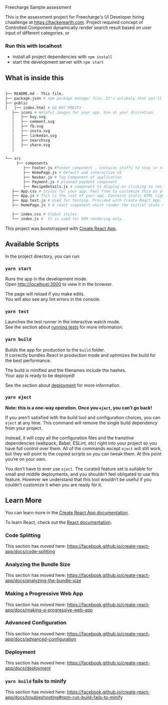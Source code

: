 Freecharge Sample assessment

This is the  assessment project for Freecharge's UI Developer hiring chaallenge at https://hackerearth.com. Project required concept of Controlled Component  dynamically render search result based on user input of different categories.
or
### Run this with localhost

* install all project dependencies with `npm install`
* start the development server with `npm start`

## What is inside this
```bash

├── README.md - This file.
├── package.json # npm package manager file. It's unlikely that you'll need to modify this.
├── public
│   |── index.html # DO NOT MODIFY
   ├── icons # Helpful images for your app. Use at your discretion.
   │   ├── buy.svg
   │   ├── comment.svg
   │   ├── fb.svg
   │   ├── insta.svg
   │   ├── linkedin.svg
   │   ├── searchsvg
   │   ├── share.svg
   │  

└── src
     ├── components
        ├── Footer.js #footer component , contains stuffs to stay in touch with organization
        ├── HomePage.js # Default and interactive UI
        ├── Navbar.js # Top Component of application
        ├── Payment.js # planned payment component
        ├── RecipeDetails.js # component to display on clicking to recipe card
   ├── App.css # Styles for your app. Feel free to customize this as you desire.
   ├── App.js # This is the root of your app. Contains static HTML right now.
   ├── App.test.js # Used for testing. Provided with Create React App. Testing is encouraged, but not required.
   ├── HomePage.js # A react component which render the initial state of application

   ├── index.css # Global styles.
   └── index.js #  It is used for DOM rendering only.

```






This project was bootstrapped with [Create React App](https://github.com/facebook/create-react-app).

## Available Scripts

In the project directory, you can run:

### `yarn start`

Runs the app in the development mode.<br />
Open [http://localhost:3000](http://localhost:3000) to view it in the browser.

The page will reload if you make edits.<br />
You will also see any lint errors in the console.

### `yarn test`

Launches the test runner in the interactive watch mode.<br />
See the section about [running tests](https://facebook.github.io/create-react-app/docs/running-tests) for more information.

### `yarn build`

Builds the app for production to the `build` folder.<br />
It correctly bundles React in production mode and optimizes the build for the best performance.

The build is minified and the filenames include the hashes.<br />
Your app is ready to be deployed!

See the section about [deployment](https://facebook.github.io/create-react-app/docs/deployment) for more information.

### `yarn eject`

**Note: this is a one-way operation. Once you `eject`, you can’t go back!**

If you aren’t satisfied with the build tool and configuration choices, you can `eject` at any time. This command will remove the single build dependency from your project.

Instead, it will copy all the configuration files and the transitive dependencies (webpack, Babel, ESLint, etc) right into your project so you have full control over them. All of the commands except `eject` will still work, but they will point to the copied scripts so you can tweak them. At this point you’re on your own.

You don’t have to ever use `eject`. The curated feature set is suitable for small and middle deployments, and you shouldn’t feel obligated to use this feature. However we understand that this tool wouldn’t be useful if you couldn’t customize it when you are ready for it.

## Learn More

You can learn more in the [Create React App documentation](https://facebook.github.io/create-react-app/docs/getting-started).

To learn React, check out the [React documentation](https://reactjs.org/).

### Code Splitting

This section has moved here: https://facebook.github.io/create-react-app/docs/code-splitting

### Analyzing the Bundle Size

This section has moved here: https://facebook.github.io/create-react-app/docs/analyzing-the-bundle-size

### Making a Progressive Web App

This section has moved here: https://facebook.github.io/create-react-app/docs/making-a-progressive-web-app

### Advanced Configuration

This section has moved here: https://facebook.github.io/create-react-app/docs/advanced-configuration

### Deployment

This section has moved here: https://facebook.github.io/create-react-app/docs/deployment

### `yarn build` fails to minify

This section has moved here: https://facebook.github.io/create-react-app/docs/troubleshooting#npm-run-build-fails-to-minify
